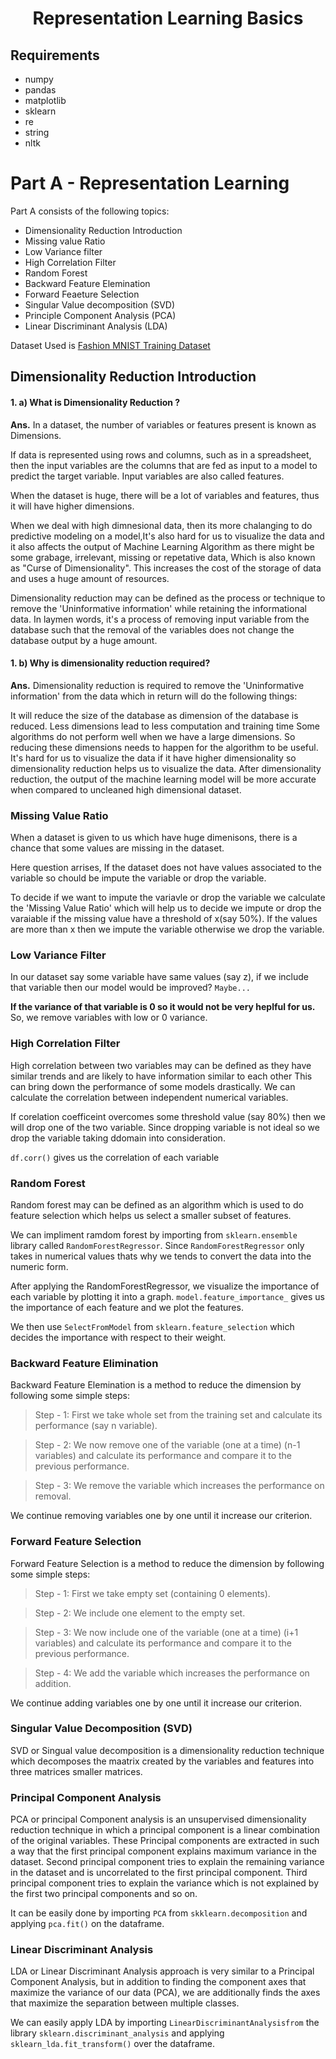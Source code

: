 <h1 align = center>Representation Learning Basics</h1>

## Requirements
- numpy
- pandas
- matplotlib
- sklearn
- re
- string
- nltk

# Part A - Representation Learning

Part A consists of the following topics:

- Dimensionality Reduction Introduction
- Missing value Ratio
- Low Variance filter
- High Correlation Filter
- Random Forest
- Backward Feature Elemination
- Forward Feaeture Selection
- Singular Value decomposition (SVD)
- Principle Component Analysis (PCA)
- Linear Discriminant Analysis (LDA)

Dataset Used is [Fashion MNIST Training Dataset](https://www.kaggle.com/zalando-research/fashionmnist?select=fashion-mnist_train.csv)

## Dimensionality Reduction Introduction

#### 1. a) What is Dimensionality Reduction ?
**Ans.** In a dataset, the number of variables or features present is known as Dimensions.

If data is represented using rows and columns, such as in a spreadsheet, then the input variables are the columns that are fed as input to a model to predict the target variable. Input variables are also called features.

When the dataset is huge, there will be a lot of variables and features, thus it will have higher dimensions.

When we deal with high dimnesional data, then its more chalanging to do predictive modeling on a model,It's also hard for us to visualize the data and it also affects the output of Machine Learning Algorithm as there might be some grabage, irrelevant, missing or repetative data, Which is also known as "Curse of Dimensionality". This increases the cost of the storage of data and uses a huge amount of resources.

Dimensionality reduction may can be defined as the process or technique to remove the 'Uninformative information' while retaining the informational data. In laymen words, it's a process of removing input variable from the database such that the removal of the variables does not change the database output by a huge amount.

#### 1. b) Why is dimensionality reduction required?
**Ans.** Dimensionality reduction is required to remove the 'Uninformative information' from the data which in return will do the following things:

It will reduce the size of the database as dimension of the database is reduced.
Less dimensions lead to less computation and training time
Some algorithms do not perform well when we have a large dimensions. So reducing these dimensions needs to happen for the algorithm to be useful.
It's hard for us to visualize the data if it have higher dimensionality so dimensionality reduction helps us to visualize the data.
After dimensionality reduction, the output of the machine learning model will be more accurate when compared to uncleaned high dimensional dataset.


### Missing Value Ratio
When a dataset is given to us which have huge dimenisons, there is a chance that some values are missing in the dataset.

Here question arrises, If the dataset does not have values associated to the variable so chould be impute the variable or drop the variable.

To decide if we want to impute the variavle or drop the variable we calculate the 'Missing Value Ratio' which will help us to decide we impute or drop the varaiable if the missing value have a threshold of x(say 50%). If the values are more than x then we impute the variable otherwise we drop the variable.

### Low Variance Filter
In our dataset say some variable have same values (say z), if we include that variable then our model would be improved? `Maybe...`

**If the variance of that variable is 0 so it would not be very heplful for us.** So, we remove variables with low or 0 variance.

### High Correlation Filter

High correlation between two variables may can be defined as they have similar trends and are likely to have information similar to each other
This can bring down the performance of some models drastically. We can calculate the correlation between independent numerical variables.

If corelation coefficeint overcomes some threshold value (say 80%) then we will drop one of the two variable.
Since dropping variable is not ideal so we drop the variable taking ddomain into consideration.

`df.corr()` gives us the correlation of each variable

### Random Forest
Random forest may can be defined as an algorithm which is used to do feature selection which helps us select a smaller subset of features.

We can impliment ramdom forest by importing from `sklearn.ensemble` library called `RandomForestRegressor`. Since `RandomForestRegressor` only takes in numerical values thats why we tends to convert the data into the numeric form.

After applying the RandomForestRegressor, we visualize the importance of each variable by plotting it into a graph. `model.feature_importance_` gives us the importance of each feature and we plot the features.

We then use `SelectFromModel` from `sklearn.feature_selection` which decides the importance with respect to their weight.

### Backward Feature Elimination
Backward Feature Elemination is a method to reduce the dimension by following some simple steps:

> Step - 1: First we take whole set from the training set and calculate its performance (say n variable).

> Step - 2: We now remove one of the variable (one at a time) (n-1 variables) and calculate its performance and compare it to the previous performance.

> Step - 3: We remove the variable which increases the performance on removal.

We continue removing variables one by one until it increase our criterion.

### Forward Feature Selection
Forward Feature Selection is a method to reduce the dimension by following some simple steps:

> Step - 1: First we take empty set (containing 0 elements).

> Step - 2: We include one element to the empty set.

> Step - 3: We now include one of the variable (one at a time) (i+1 variables) and calculate its performance and compare it to the previous performance.

> Step - 4: We add the variable which increases the performance on addition.

We continue adding variables one by one until it increase our criterion.

### Singular Value Decomposition (SVD)
SVD or Singual value decomposition is a dimensionality reduction technique which decomposes the maatrix created by the variables and features into three matrices smaller matrices.

### Principal Component Analysis
PCA or principal Component analysis is an unsupervised dimensionality reduction technique in which a principal component is a linear combination of the original variables. These Principal components are extracted in such a way that the first principal component explains maximum variance in the dataset. Second principal component tries to explain the remaining variance in the dataset and is uncorrelated to the first principal component. Third principal component tries to explain the variance which is not explained by the first two principal components and so on.

It can be easily done by importing `PCA` from `skklearn.decomposition` and applying `pca.fit()` on the dataframe.

### Linear Discriminant Analysis
LDA or Linear Discriminant Analysis approach is very similar to a Principal Component Analysis, but in addition to finding the component axes that maximize the variance of our data (PCA), we are additionally finds the axes that maximize the separation between multiple classes. 

We can easily apply LDA by importing `LinearDiscriminantAnalysisfrom` the library `sklearn.discriminant_analysis` and applying `sklearn_lda.fit_transform()` over the dataframe.
